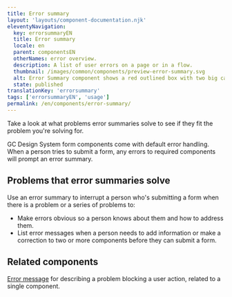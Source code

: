 ```yaml
---
title: Error summary
layout: 'layouts/component-documentation.njk'
eleventyNavigation:
  key: errorsummaryEN
  title: Error summary
  locale: en
  parent: componentsEN
  otherNames: error overview.
  description: A list of user errors on a page or in a flow.
  thumbnail: /images/common/components/preview-error-summary.svg
  alt: Error Summary component shows a red outlined box with two big cascading grey boxes and three bulleted grey small boxes indicating text.
  state: published
translationKey: 'errorsummary'
tags: ['errorsummaryEN', 'usage']
permalink: /en/components/error-summary/
---
```


Take a look at what problems error summaries solve to see if they fit the problem you're solving for.

GC Design System form components come with default error handling. When a person tries to submit a form, any errors to required components will prompt an error summary.

## Problems that error summaries solve

Use an error summary to interrupt a person who's submitting a form when there is a problem or a series of problems to:

- Make errors obvious so a person knows about them and how to address them.
- List <gcds-link href="{{ links.errorMessage }}">error messages</gcds-link> when a person needs to add information or make a correction to two or more components before they can submit a form.

<article class="bg-full-width bg-primary text-light pt-500 pb-400 my-500">
  <h2 class="mt-0 mb-400">Related components</h2>

<a href="{{ links.errorMessage }}" class="link-light">Error message</a> for describing a problem blocking a user action, related to a single component.

</article>
